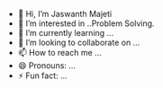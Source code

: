 - 👋 Hi, I’m Jaswanth Majeti
- 👀 I’m interested in ..Problem Solving.
- 🌱 I’m currently learning ...
- 💞️ I’m looking to collaborate on ...
- 📫 How to reach me ...
- 😄 Pronouns: ...
- ⚡ Fun fact: ...

<!---
jaswanthmajeti/jaswanthmajeti is a ✨ special ✨ repository because its `README.md` (this file) appears on your GitHub profile.
You can click the Preview link to take a look at your changes.
--->
